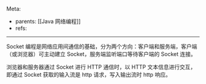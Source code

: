 Meta:

- parents: [[Java 网络编程]]
- refs:

---

Socket 编程是网络应用间通信的基础，分为两个方向：客户端和服务端，客户端（或浏览器）可主动建立 Socket，服务端监听端口等待客户端的 Socket 连接。

浏览器和服务器通过 Socket 进行 HTTP 通信时，以 HTTP 文本信息进行交互，即通过 Socket 获取的输入流是 http 请求，写入输出流时 http 响应。
